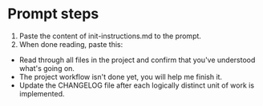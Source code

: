 # Prompt steps

1. Paste the content of init-instructions.md to the prompt.
2. When done reading, paste this:

- Read through all files in the project and confirm that you've understood what's going on.
- The project workflow isn't done yet, you will help me finish it.
- Update the CHANGELOG file after each logically distinct unit of work is implemented.



